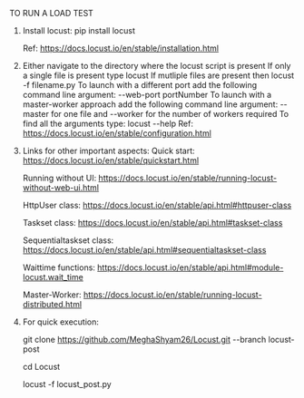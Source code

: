 TO RUN A LOAD TEST
1) Install locust:
   pip install locust
   
   Ref: https://docs.locust.io/en/stable/installation.html


2) Either navigate to the directory where the locust script is present
   If only a  single file is present type
    locust
   If mutliple files are present then
    locust -f filename.py
   To launch with a different port add the following command line argument:
    --web-port portNumber
   To launch with a master-worker approach add the following command line argument:
    --master for one file and --worker for the number of workers required
   To find all the arguments type:
    locust --help
   Ref: https://docs.locust.io/en/stable/configuration.html

3) Links for other important aspects:
    Quick start: https://docs.locust.io/en/stable/quickstart.html
    
    Running without UI: https://docs.locust.io/en/stable/running-locust-without-web-ui.html
    
    HttpUser class: https://docs.locust.io/en/stable/api.html#httpuser-class
    
    Taskset class: https://docs.locust.io/en/stable/api.html#taskset-class
    
    Sequentialtaskset class: https://docs.locust.io/en/stable/api.html#sequentialtaskset-class
    
    Waittime functions: https://docs.locust.io/en/stable/api.html#module-locust.wait_time
    
    Master-Worker: https://docs.locust.io/en/stable/running-locust-distributed.html

4) For quick execution:
    
    git clone https://github.com/MeghaShyam26/Locust.git --branch locust-post
    
    cd Locust
    
    locust -f locust_post.py 
